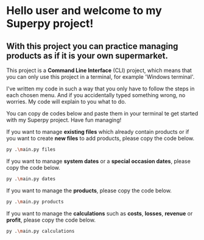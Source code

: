 # Hello user and welcome to my **Superpy** project!

## With this project you can practice managing products as if it is your own supermarket.



This project is a **Command Line Interface** (CLI) project, which means that you can only use this project in a terminal, for example 'Windows terminal'.

I've written my code in such a way that you only have to follow the steps in each chosen menu. And if you accidentally typed something wrong, no worries. My code will explain to you what to do.

You can copy de codes below and paste them in your terminal te get started with my Superpy project. Have fun managing!


If you want to manage **existing files** which already contain products or if you want to create **new files** to add products, please copy the code below.

```sh
py .\main.py files
```


If you want to manage **system dates** or a **special occasion dates**, please copy the code below.

```sh
py .\main.py dates
```

If you want to manage the **products**, please copy the code below.
```sh
py .\main.py products
```

If you want to manage the **calculations** such as **costs**, **losses**, **revenue** or **profit**, please copy the code below.
```sh
py .\main.py calculations
```
